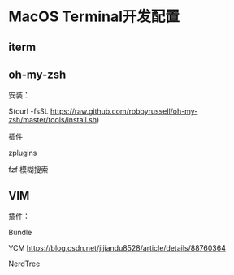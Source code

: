 # MacOS Terminal开发配置

## iterm





## oh-my-zsh

安装：

$(curl -fsSL https://raw.github.com/robbyrussell/oh-my-zsh/master/tools/install.sh)





插件

zplugins

fzf 模糊搜索











## VIM



插件：

Bundle

YCM
	https://blog.csdn.net/jijiandu8528/article/details/88760364

NerdTree



